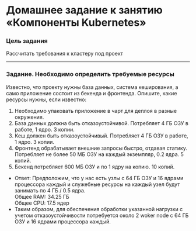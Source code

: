 # Домашнее задание к занятию «Компоненты Kubernetes»

### Цель задания

Рассчитать требования к кластеру под проект

------

### Задание. Необходимо определить требуемые ресурсы
Известно, что проекту нужны база данных, система кеширования, а само приложение состоит из бекенда и фронтенда. Опишите, какие ресурсы нужны, если известно:

1. Необходимо упаковать приложение в чарт для деплоя в разные окружения. 
2. База данных должна быть отказоустойчивой. Потребляет 4 ГБ ОЗУ в работе, 1 ядро. 3 копии. 
3. Кеш должен быть отказоустойчивый. Потребляет 4 ГБ ОЗУ в работе, 1 ядро. 3 копии. 
4. Фронтенд обрабатывает внешние запросы быстро, отдавая статику. Потребляет не более 50 МБ ОЗУ на каждый экземпляр, 0.2 ядра. 5 копий. 
5. Бекенд потребляет 600 МБ ОЗУ и по 1 ядру на копию. 10 копий.
- Ответ: Предположим, что у нас есть узлы с 64 ГБ ОЗУ и 16 ядрами процессора каждый и служебные ресурсы на каждый узел будут занимать по 4 ГБ / 0.5 ядра.    
Общее RAM: 34.25 ГБ  
Общее CPU: 17.5 ядер  
- Таким образом, для обеспечения обработки указанной нагрузки с учетом отказоустойчивости потребуется около 2 woker node с 64 ГБ ОЗУ и 16 ядрами процессора каждый.
